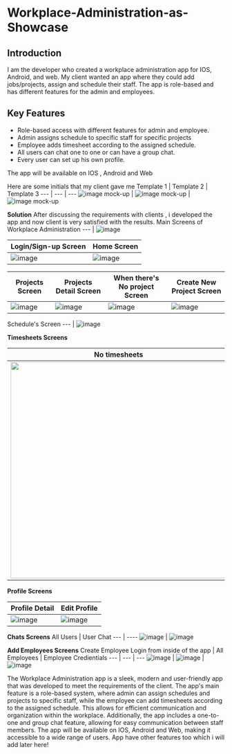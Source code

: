 # Workplace-Administration-as-Showcase


## Introduction
I am the developer who created a workplace administration app for IOS, Android, and web. My client wanted an app where they could add jobs/projects, assign and schedule their staff. The app is role-based and has different features for the admin and employees. 

## Key Features
- Role-based access with different features for admin and employee.
- Admin assigns schedule to specific staff for specific projects
- Employee adds timesheet according to the assigned schedule.
- All users can chat one to one or can have a group chat.
- Every user can set up his own profile.

The app will be available on IOS , Android and Web

Here are some initials that my client gave me
Template 1 | Template  2 | Template 3
--- | --- | ---
![image mock-up](https://user-images.githubusercontent.com/103773636/214932656-eeb248be-36b4-403d-aaaf-24cdeb0054bb.png) | ![image mock-up](https://user-images.githubusercontent.com/103773636/214932857-3281e1c5-980d-4c00-b5a7-64353fc9d267.png) | ![image mock-up ](https://user-images.githubusercontent.com/103773636/214932909-b82e8faa-3b70-484b-8ff3-0b1b169941d8.png)


**Solution**
After discussing the requirements with clients , i developed the app and now client is very satisfied with the results.
 Main Screens of Workplace Administration
--- |
![image](https://user-images.githubusercontent.com/103773636/214934833-fb0636fc-4610-4bb0-9ed7-db15bd9f1634.png)

Login/Sign-up Screen | Home Screen
--- | ----
![image](https://user-images.githubusercontent.com/103773636/214935511-274db545-b92c-4814-b433-25faca74c6ba.png) | ![image](https://user-images.githubusercontent.com/103773636/214935194-725fff4a-f45d-482b-b7a2-4bc94b5cab0a.png)

Projects Screen | Projects  Detail Screen | When there's No project Screen | Create New Project Screen
--- | --- | --- | ---
![image](https://user-images.githubusercontent.com/103773636/214935944-7f5dbaf9-70cb-4277-9ca2-4fbb78acbd54.png) | ![image](https://user-images.githubusercontent.com/103773636/214935980-0dae8cfc-39c8-4f72-832e-a37cf6a7aebb.png) | ![image](https://user-images.githubusercontent.com/103773636/214936126-67c73e99-b3c3-4c2a-a51d-2dcba30f5dba.png)  | ![image](https://user-images.githubusercontent.com/103773636/214936571-99ac814b-9f8d-4b63-9a66-39eb7fa6cf3c.png)

Schedule's Screen
--- |
![image](https://user-images.githubusercontent.com/103773636/214936903-5a5bc1f9-d69d-49f6-8865-f4f9ff2c7e64.png)

**Timesheets Screens**

| No timesheets | Timesheets | Timesheets Detail  | Create New Timesheets | Loading with shimmer effect |
| --- | --- | --- | --- | --- |
| <img src="https://user-images.githubusercontent.com/103773636/214937193-80047ccf-8f89-49d0-976c-f430166443c1.png" width="500" height="500"> | <img src="https://user-images.githubusercontent.com/103773636/214937521-396a9acd-a473-4cbb-9d04-c537813e3928.png" width="500" height="500"> | <img src="https://user-images.githubusercontent.com/103773636/214937586-0b48d072-db7e-42ce-bc13-a31cc0e22825.png" width="500" height="500"> | <img src="https://user-images.githubusercontent.com/103773636/214937645-a9075326-114f-4627-bd56-56df48168af2.png" width="500" height="500"> | <img src="https://user-images.githubusercontent.com/103773636/214937820-3ff80f9b-6072-465b-aee0-ad5518cc7b78.png" width="500" height="500"> |

**Profile Screens**

Profile Detail | Edit Profile 
--- | ----
![image](https://user-images.githubusercontent.com/103773636/214941585-794fb7d5-1d61-4a23-81b8-1792e3a26f39.png) | ![image](https://user-images.githubusercontent.com/103773636/214941740-fdd4a190-6a5b-40c8-9f02-3ca611c6fb36.png)

**Chats Screens**
All Users  | User Chat
--- | ----
![image](https://user-images.githubusercontent.com/103773636/214941845-33d83ea3-fc03-4520-b791-7cf5a1a16f55.png) | ![image](https://user-images.githubusercontent.com/103773636/214941982-babc174c-a3d1-4ecb-a23f-f3aff6e5c7c1.png)

**Add Employees Screens**
Create Employee Login from inside of the app | All Employees | Employee Credientials
--- | --- | ---
![image](https://user-images.githubusercontent.com/103773636/214942206-059099f9-81e4-4b3d-94eb-6ba66561a378.png) | ![image](https://user-images.githubusercontent.com/103773636/214942241-cd1ee105-6201-4648-9aef-8908da7fc966.png) | ![image](https://user-images.githubusercontent.com/103773636/214942267-39501c70-b3a0-4194-a067-67216a46d323.png)

The Workplace Administration app is a sleek, modern and user-friendly app that was developed to meet the requirements of the client. The app's main feature is a role-based system, where admin can assign schedules and projects to specific staff, while the employee can add timesheets according to the assigned schedule. This allows for efficient communication and organization within the workplace. Additionally, the app includes a one-to-one and group chat feature, allowing for easy communication between staff members. The app will be available on IOS, Android and Web, making it accessible to a wide range of users. 
App have other features too which i will add later here!
